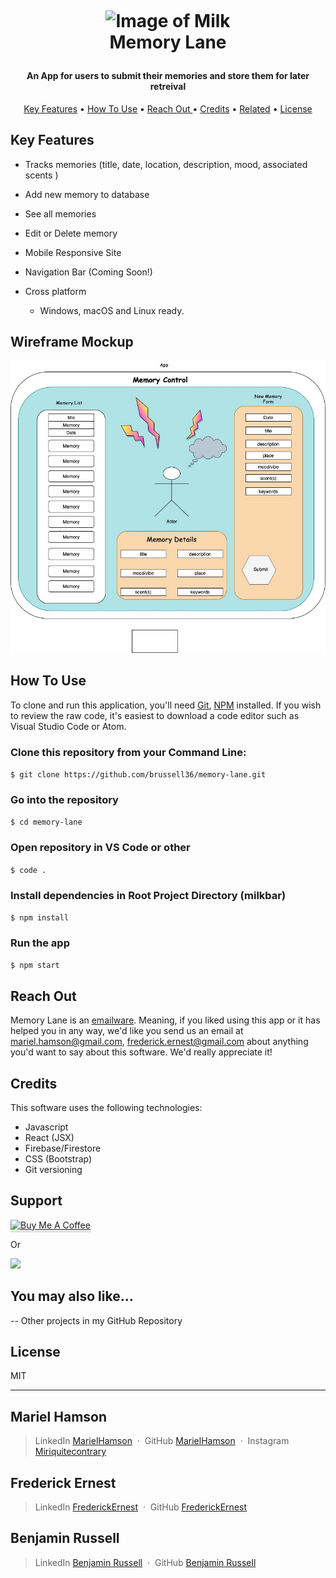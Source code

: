 <h1 align="center">
  <br>
	
![Image of Milk](https://images.unsplash.com/photo-1531845116688-48819b3b68d9?ixlib=rb-1.2.1&ixid=eyJhcHBfaWQiOjEyMDd9&auto=format&fit=crop&w=1651&q=80)
  <br>
Memory Lane  <br>
</h1>

<h4 align="center">An App for users to submit their memories and store them for later retreival </h4>

<p align="center">
  <a href="#key-features">Key Features</a> •
  <a href="#how-to-use">How To Use</a> •
  <a href="#reach-out"> Reach Out </a> •
  <a href="#credits">Credits</a> •
  <a href="#you-may-also-like">Related</a> •
  <a href="#license">License</a>
</p>

## Key Features

- Tracks memories (title, date, location, description, mood, associated scents )
- Add new memory to database
- See all memories
- Edit or Delete memory
- Mobile Responsive Site
- Navigation Bar (Coming Soon!)

- Cross platform
  - Windows, macOS and Linux ready.

## Wireframe Mockup

![component mockup](public/Memories.jpg)

## How To Use

To clone and run this application, you'll need [Git](https://git-scm.com), [NPM](https://www.npmjs.com/get-npm) installed. If you wish to review the raw code, it's easiest to download a code editor such as Visual Studio Code or Atom.

### Clone this repository from your Command Line:

`$ git clone https://github.com/brussell36/memory-lane.git`

### Go into the repository

`$ cd memory-lane`

### Open repository in VS Code or other

`$ code .`

### Install dependencies in Root Project Directory (milkbar)

`$ npm install`

### Run the app

`$ npm start`

## Reach Out

Memory Lane is an [emailware](https://en.wiktionary.org/wiki/emailware). Meaning, if you liked using this app or it has helped you in any way, we'd like you send us an email at <mariel.hamson@gmail.com>, <frederick.ernest@gmail.com> about anything you'd want to say about this software. We'd really appreciate it!

## Credits

This software uses the following technologies:

- Javascript
- React (JSX)
- Firebase/Firestore
- CSS (Bootstrap)
- Git versioning

## Support

<a href="https://www.buymeacoffee.com/" target="_blank"><img src="https://www.buymeacoffee.com/assets/img/custom_images/purple_img.png" alt="Buy Me A Coffee" style="height: 41px !important;width: 174px !important;box-shadow: 0px 3px 2px 0px rgba(190, 190, 190, 0.5) !important;-webkit-box-shadow: 0px 3px 2px 0px rgba(190, 190, 190, 0.5) !important;" ></a>

<p>Or</p>

<a href="https://www.patreon.com/">
	<img src="https://c5.patreon.com/external/logo/become_a_patron_button@2x.png" width="160">
</a>

## You may also like...

-- Other projects in my GitHub Repository

## License

MIT

---
## Mariel Hamson
> LinkedIn [MarielHamson](https://www.linkedin.com/MarielHamson) &nbsp;&middot;&nbsp;
> GitHub [MarielHamson](https://github.com/MarielHamson) &nbsp;&middot;&nbsp;
> Instagram [Miriquitecontrary](https://instagram.com/miriquitecontrary)

## Frederick Ernest
> LinkedIn [FrederickErnest](https://www.linkedin.com/in/frederick-ernest/) &nbsp;&middot;&nbsp;
> GitHub [FrederickErnest](https://github.com/fetonecontrol/) 

## Benjamin Russell
> LinkedIn [Benjamin Russell](https://www.linkedin.com/in/ben-russell36/) &nbsp;&middot;&nbsp;
> GitHub [Benjamin Russell](https://github.com/brussell36)
